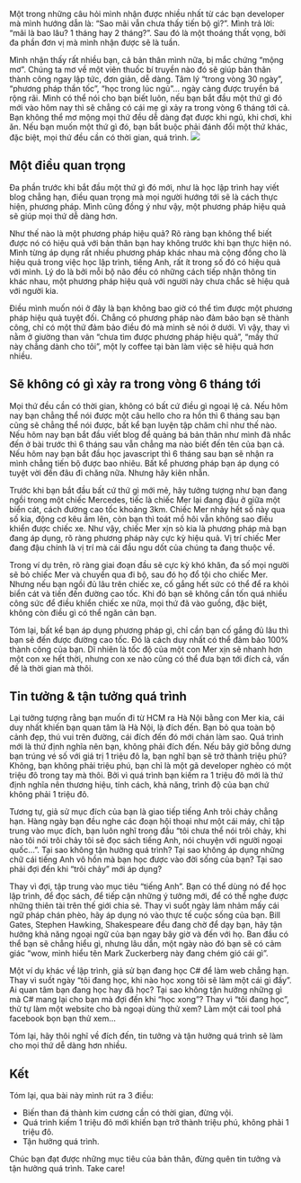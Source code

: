 Một trong những câu hỏi mình nhận được nhiều nhất từ các bạn developer mà mình hướng dẫn là: “Sao mãi vẫn chưa thấy tiến bộ gì?”. Mình trả lời: “mãi là bao lâu? 1 tháng hay 2 tháng?”. Sau đó là một thoáng thất vọng, bởi đa phần đơn vị mà mình nhận được sẽ là tuần.

Mình nhận thấy rất nhiều bạn, cả bản thân mình nữa, bị mắc chứng “mộng mơ”. Chúng ta mơ về một viên thuốc bí truyền nào đó sẽ giúp bản thân thành công ngay lập tức, đơn giản, dễ dàng. Tâm lý “trong vòng 30 ngày”, “phương pháp thần tốc”, “học trong lúc ngủ”… ngày càng được truyền bá rộng rãi. Mình có thể nói cho bạn biết luôn, nếu bạn bắt đầu một thứ gì đó mới vào hôm nay thì sẽ chẳng có cái mẹ gì xảy ra trong vòng 6 tháng tới cả. Bạn không thể mơ mộng mọi thứ đều dễ dàng đạt được khi ngủ, khi chơi, khi ăn. Nếu bạn muốn một thứ gì đó, bạn bắt buộc phải đánh đổi một thứ khác, đặc biệt, mọi thứ đều cần có thời gian, quá trình.
![](https://images.viblo.asia/c2004d37-95af-4d8a-8efe-955c97e86bc6.png)
## Một điều quan trọng
Đa phần trước khi bắt đầu một thứ gì đó mới, như là học lập trình hay viết blog chẳng hạn, điều quan trọng mà mọi người hướng tới sẽ là cách thực hiện, phương pháp. Mình cũng đồng ý như vậy, một phương pháp hiệu quả sẽ giúp mọi thứ dễ dàng hơn.

Như thế nào là một phương pháp hiệu quả? Rõ ràng bạn không thể biết được nó có hiệu quả với bản thân bạn hay không trước khi bạn thực hiện nó. Mình từng áp dụng rất nhiều phương pháp khác nhau mà cộng đồng cho là hiệu quả trong việc học lập trình, tiếng Anh, rất ít trong số đó có hiệu quả với mình. Lý do là bởi mỗi bộ não đều có những cách tiếp nhận thông tin khác nhau, một phương pháp hiệu quả với người này chưa chắc sẽ hiệu quả với người kia.

Điều mình muốn nói ở đây là bạn không bao giờ có thể tìm được một phương pháp hiệu quả tuyệt đối. Chẳng có phương pháp nào đảm bảo bạn sẽ thành công, chỉ có một thứ đảm bảo điều đó mà mình sẽ nói ở dưới. Vì vậy, thay vì nằm ở giường than vãn “chưa tìm được phương pháp hiệu quả”, “mấy thứ này chẳng dành cho tôi”, một ly coffee tại bàn làm việc sẽ hiệu quả hơn nhiều.

## Sẽ không có gì xảy ra trong vòng 6 tháng tới
Mọi thứ đều cần có thời gian, không có bất cứ điều gì ngoại lệ cả. Nếu hôm nay bạn chẳng thể nói được một câu hello cho ra hồn thì 6 tháng sau bạn cũng sẽ chẳng thể nói được, bất kể bạn luyện tập chăm chỉ như thế nào. Nếu hôm nay bạn bắt đầu viết blog để quảng bá bản thân như mình đã nhắc đến ở bài trước thì 6 tháng sau vẫn chẳng ma nào biết đến tên của bạn cả. Nếu hôm nay bạn bắt đầu học javascript thì 6 tháng sau bạn sẽ nhận ra mình chẳng tiến bộ được bao nhiêu. Bất kể phương pháp bạn áp dụng có tuyệt vời đến đâu đi chăng nữa. Nhưng hãy kiên nhẫn.

Trước khi bạn bắt đầu bất cứ thứ gì mới mẻ, hãy tưởng tượng như bạn đang ngồi trong một chiếc Mercedes, tiếc là chiếc Mer lại đang đậu ở giữa một biển cát, cách đường cao tốc khoảng 3km. Chiếc Mer nhảy hết số này qua số kia, động cơ kêu ầm lên, còn bạn thì toát mồ hôi vẫn không sao điều khiển được chiếc xe. Như vậy, chiếc Mer xịn sò kia là phương pháp mà bạn đang áp dụng, rõ ràng phương pháp này cực kỳ hiệu quả. Vị trí chiếc Mer đang đậu chính là vị trí mà cái đầu ngu dốt của chúng ta đang thuộc về.

Trong ví dụ trên, rõ ràng giai đoạn đầu sẽ cực kỳ khó khăn, đa số mọi người sẽ bỏ chiếc Mer và chuyển qua đi bộ, sau đó họ đổ tội cho chiếc Mer. Nhưng nếu bạn ngồi đủ lâu trên chiếc xe, cố gắng hết sức có thể để ra khỏi biển cát và tiến đến đường cao tốc. Khi đó bạn sẽ không cần tốn quá nhiều công sức để điều khiển chiếc xe nữa, mọi thứ đã vào guồng, đặc biệt, không còn điều gì có thể ngăn cản bạn.

Tóm lại, bất kể bạn áp dụng phương pháp gì, chỉ cần bạn cố gắng đủ lâu thì bạn sẽ đến được đường cao tốc. Đó là cách duy nhất có thể đảm bảo 100% thành công của bạn. Dĩ nhiên là tốc độ của một con Mer xịn sẽ nhanh hơn một con xe hết thời, nhưng con xe nào cũng có thể đưa bạn tới đích cả, vấn đề là thời gian mà thôi.

## Tin tưởng & tận tưởng quá trình
Lại tưởng tượng rằng bạn muốn đi từ HCM ra Hà Nội bằng con Mer kia, cái duy nhất khiến bạn quan tâm là Hà Nội, là đích đến. Bạn bỏ qua toàn bộ cảnh đẹp, thú vui trên đường, cái đích đến đó mới chán làm sao. Quá trình mới là thứ định nghĩa nên bạn, không phải đích đến. Nếu bây giờ bỗng dưng bạn trúng vé số với giá trị 1 triệu đô la, bạn nghĩ bạn sẽ trở thành triệu phú? Không, bạn không phải triệu phú, bạn chỉ là một gã developer nghèo có một triệu đô trong tay mà thôi. Bởi vì quá trình bạn kiếm ra 1 triệu đô mới là thứ định nghĩa nên thương hiệu, tính cách, khả năng, trình độ của bạn chứ không phải 1 triệu đô.

Tương tự, giả sử mục đích của bạn là giao tiếp tiếng Anh trôi chảy chẳng hạn. Hàng ngày bạn đều nghe các đoạn hội thoại như một cái máy, chỉ tập trung vào mục đích, bạn luôn nghĩ trong đầu “tôi chưa thể nói trôi chảy, khi nào tôi nói trôi chảy tôi sẽ đọc sách tiếng Anh, nói chuyện với người ngoại quốc…”. Tại sao không tận hưởng quá trình? Tại sao không áp dụng những chữ cái tiếng Anh vô hồn mà bạn học được vào đời sống của bạn? Tại sao phải đợi đến khi “trôi chảy” mới áp dụng?

Thay vì đợi, tập trung vào mục tiêu “tiếng Anh”. Bạn có thể dùng nó để học lập trình, để đọc sách, để tiếp cận những ý tưởng mới, để có thể nghe được những thiên tài trên thế giới chia sẻ. Thay vì suốt ngày lảm nhảm mấy cái ngữ pháp chán phèo, hãy áp dụng nó vào thực tế cuộc sống của bạn. Bill Gates, Stephen Hawking, Shakespeare đều đang chờ để dạy bạn, hãy tận hưởng khả năng ngoại ngữ của bạn ngay bây giờ và đến với họ. Ban đầu có thể bạn sẽ chẳng hiểu gì, nhưng lâu dần, một ngày nào đó bạn sẽ có cảm giác “wow, mình hiểu tên Mark Zuckerberg này đang chém gió cái gì”.

Một ví dụ khác về lập trình, giả sử bạn đang học C# để làm web chẳng hạn. Thay vì suốt ngày “tôi đang học, khi nào học xong tôi sẽ làm một cái gì đấy”. Ai quan tâm bạn đang học hay đã học? Tại sao không tận hưởng những gì mà C# mang lại cho bạn mà đợi đến khi “học xong”? Thay vì “tôi đang học”, thử tự làm một website cho bà ngoại dùng thử xem? Làm một cái tool phá facebook bọn bạn thử xem…

Tóm lại, hãy thôi nghĩ về đích đến, tin tưởng và tận hưởng quá trình sẽ làm cho mọi thứ dễ dàng hơn nhiều.

## Kết
Tóm lại, qua bài này mình rút ra 3 điều:

* Biến than đá thành kim cương cần có thời gian, đừng vội.
* Quá trình kiếm 1 triệu đô mới khiến bạn trở thành triệu phú, không phải 1 triệu đô.
* Tận hưởng quá trình.

Chúc bạn đạt được những mục tiêu của bản thân, đừng quên tin tưởng và tận hưởng quá trình. Take care!